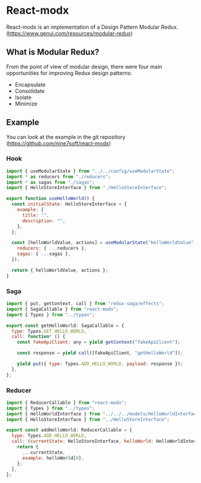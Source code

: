 # React-modx

React-modx is an implementation of a Design Pattern Modular Redux. (https://www.genui.com/resources/modular-redux)

## What is Modular Redux?

From the point of view of modular design, there were four main opportunities for improving Redux design patterns:

- Encapsulate
- Consolidate
- Isolate
- Minimize

## Example

You can look at the example in the git repository (https://github.com/nine7soft/react-modx)
### Hook

```javascript
import { useModularState } from "../../config/useModularState";
import * as reducers from "./reducers";
import * as sagas from "./sagas";
import { HelloStoreInterface } from "./HelloStoreInterface";

export function useHelloWorld() {
  const initialState: HelloStoreInterface = {
    example: {
      title: "",
      description: "",
    },
  };

  const [helloWorldValue, actions] = useModularState("helloWorldValue", initialState, {
    reducers: { ...reducers },
    sagas: { ...sagas },
  });

  return { helloWorldValue, actions };
}
```

### Saga

```javascript
import { put, getContext, call } from "redux-saga/effects";
import { SagaCallable } from "react-modx";
import { Types } from "../types";

export const getHelloWorld: SagaCallable = {
  type: Types.GET_HELLO_WORLD,
  call: function* () {
    const fakeApiClient: any = yield getContext("fakeApiClient");

    const response = yield call([fakeApiClient, "getHelloWorld"]);

    yield put({ type: Types.ADD_HELLO_WORLD, payload: response });
  },
};
```

### Reducer

```javascript
import { ReducerCallable } from "react-modx";
import { Types } from "../types";
import { HelloWorldInterface } from "../../../models/HelloWorldInterface";
import { HelloStoreInterface } from "../HelloStoreInterface";

export const addHelloWorld: ReducerCallable = {
  type: Types.ADD_HELLO_WORLD,
  call: (currentState: HelloStoreInterface, helloWorld: HelloWorldInterface[]) => {
    return {
      ...currentState,
      example: helloWorld[0],
    };
  },
};
```
